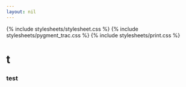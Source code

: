 ```yaml
---
layout: nil
---
```

{% include stylesheets/stylesheet.css %}
{% include stylesheets/pygment_trac.css %}
{% include stylesheets/print.css %}
# t

### test
